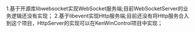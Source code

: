 1.基于开源库libwebsocket实现WebSocket服务端;目前WebSocketServer的业务逻辑还没有实现；
2.基于libevent实现Http服务端;目前还没有将Http服务合入到这个项目，HttpServer的实现可以在KenWinControl项目中实现；
